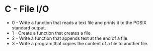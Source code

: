 # C - File I/O

- 0 - Write a function that reads a text file and prints it to the POSIX standard output.
- 1 - Create a function that creates a file.
- 2 - Write a function that appends text at the end of a file.
- 3 - Write a program that copies the content of a file to another file.

